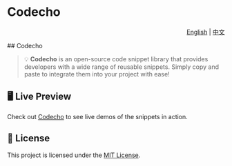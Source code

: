 # Codecho

<p align="right">
  <a href="#en" id="en-btn">English</a> | <a href="#zh" id="zh-btn">中文</a>
</p>

<div id="en">
  <!-- English content -->
  ## Codecho

  > 💡 **Codecho** is an open-source code snippet library that provides developers with a wide range of reusable snippets. Simply copy and paste to integrate them into your project with ease!

  ## 🖥️ Live Preview

  Check out [Codecho](https://codecho.vercel.app/) to see live demos of the snippets in action.

  ## 📄 License

  This project is licensed under the [MIT License](LICENSE).
</div>

<div id="zh" style="display:none;">
  <!-- 中文内容 -->
  ## Codecho

  > 💡 **Codecho** 是一个开源代码片段库，为开发者提供了丰富的代码片段。只需复制粘贴，即可轻松集成到您的项目中！

  ## 🖥️ 在线预览

  可以访问 [Codecho](https://codecho.vercel.app/) 查看代码片段的实际效果。

  ## 📄 许可证

  本项目基于 [MIT License](LICENSE) 进行开源。
</div>

<script>
  document.getElementById('en-btn').onclick = function() {
    document.getElementById('en').style.display = 'block';
    document.getElementById('zh').style.display = 'none';
  };
  document.getElementById('zh-btn').onclick = function() {
    document.getElementById('en').style.display = 'none';
    document.getElementById('zh').style.display = 'block';
  };
</script>
